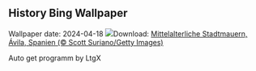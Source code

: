## History Bing Wallpaper
Wallpaper date: 2024-04-18
![](https://www.bing.com/th?id=OHR.AvilaSpain_DE-DE5639007447_UHD.jpg&w=1000)Download: [Mittelalterliche Stadtmauern, Ávila, Spanien (© Scott Suriano/Getty Images)](https://www.bing.com/th?id=OHR.AvilaSpain_DE-DE5639007447_UHD.jpg)

Auto get programm by LtgX
